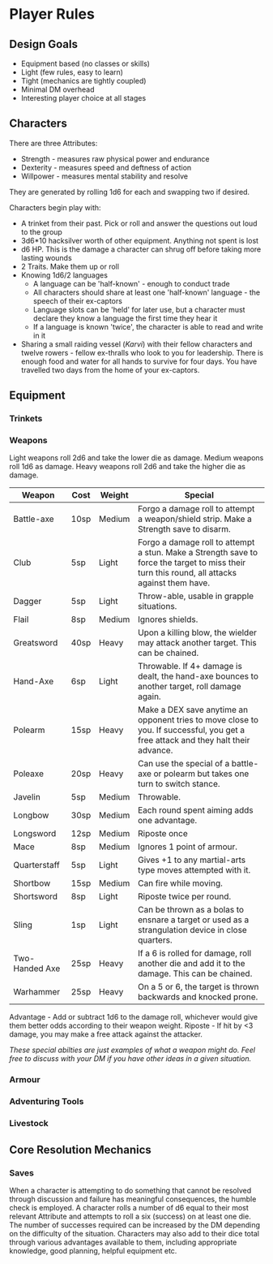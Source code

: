 # Player Rules
## Design Goals
* Equipment based (no classes or skills)
* Light (few rules, easy to learn)
* Tight (mechanics are tightly coupled)
* Minimal DM overhead
* Interesting player choice at all stages

## Characters
There are three Attributes:
* Strength - measures raw physical power and endurance
* Dexterity - measures speed and deftness of action
* Willpower - measures mental stability and resolve

They are generated by rolling 1d6 for each and swapping two if desired.

Characters begin play with:
* A trinket from their past. Pick or roll and answer the questions out loud to the group
* 3d6*10 hacksilver worth of other equipment. Anything not spent is lost
* d6 HP. This is the damage a character can shrug off before taking more lasting wounds
* 2 Traits. Make them up or roll
* Knowing 1d6/2 languages
    * A language can be 'half-known' - enough to conduct trade
    * All characters should share at least one 'half-known' language - the speech of their ex-captors
    * Language slots can be 'held' for later use, but a character must declare they know a language the first time they hear it
    * If a language is known 'twice', the character is able to read and write in it
* Sharing a small raiding vessel (_Karvi_) with their fellow characters and twelve rowers - fellow ex-thralls who look to you for leadership. There is enough food and water for all hands to survive for four days. You have travelled two days from the home of your ex-captors.

## Equipment
### Trinkets
### Weapons
Light weapons roll 2d6 and take the lower die as damage. Medium weapons roll 1d6 as damage. Heavy weapons roll 2d6 and take the higher die as damage.




| Weapon | Cost | Weight | Special |
| ------ | ---- | ------ | ------- |
| Battle-axe | 10sp | Medium | Forgo a damage roll to attempt a weapon/shield strip. Make a Strength save to disarm. |
| Club | 5sp | Light | Forgo a damage roll to attempt a stun. Make a Strength save to force the target to miss their turn this round, all attacks against them have. |
| Dagger | 5sp | Light | Throw-able, usable in grapple situations. |
| Flail | 8sp | Medium | Ignores shields. |
| Greatsword | 40sp | Heavy | Upon a killing blow, the wielder may attack another target. This can be chained. |
| Hand-Axe | 6sp | Light | Throwable. If 4+ damage is dealt, the hand-axe bounces to another target, roll damage again. |
| Polearm | 15sp | Heavy | Make a DEX save anytime an opponent tries to move close to you. If successful, you get a free attack and they halt their advance. |
| Poleaxe | 20sp | Heavy | Can use the special of a battle-axe or polearm but takes one turn to switch stance. |
| Javelin | 5sp | Medium | Throwable. |
| Longbow | 30sp | Medium | Each round spent aiming adds one advantage. |
| Longsword | 12sp | Medium | Riposte once |
| Mace | 8sp | Medium | Ignores 1 point of armour. |
| Quarterstaff | 5sp | Light | Gives +1 to any martial-arts type moves attempted with it. |
| Shortbow | 15sp | Medium | Can fire while moving. |
| Shortsword | 8sp | Light | Riposte twice per round. |
| Sling | 1sp | Light | Can be thrown as a bolas to ensnare a target or used as a strangulation device in close quarters. |
| Two-Handed Axe | 25sp | Heavy | If a 6 is rolled for damage, roll another die and add it to the damage. This can be chained. |
| Warhammer | 25sp | Heavy | On a 5 or 6, the target is thrown backwards and knocked prone. |

Advantage - Add or subtract 1d6 to the damage roll, whichever would give them better odds according to their weapon weight.
Riposte - If hit by <3 damage, you may make a free attack against the attacker.

_These special abilties are just examples of what a weapon might do. Feel free to discuss with your DM if you have other ideas in a given situation._
### Armour
### Adventuring Tools
### Livestock

## Core Resolution Mechanics
### Saves
When a character is attempting to do something that cannot be resolved through discussion and failure has meaningful consequences, the humble check is employed. A character rolls a number of d6 equal to their most relevant Attribute and attempts to roll a six (success) on at least one die. The number of successes required can be increased by the DM depending on the difficulty of the situation. Characters may also add to their dice total through various advantages available to them, including appropriate knowledge, good planning, helpful equipment etc.
